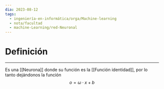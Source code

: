 ```yaml
---
dia: 2023-08-12
tags:
  - ingeniería-en-informática/orga/Machine-learning
  - nota/facultad
  - machine-Learning/red-Neuronal
---
```

# Definición
---
Es una [[Neurona]] donde su función es la [[Función identidad]], por lo tanto dejándonos la función $$ o = \omega \cdot x + b$$